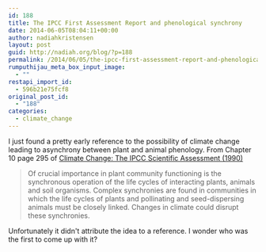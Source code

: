 ```yaml
---
id: 188
title: The IPCC First Assessment Report and phenological synchrony
date: 2014-06-05T08:04:11+00:00
author: nadiahkristensen
layout: post
guid: http://nadiah.org/blog/?p=188
permalink: /2014/06/05/the-ipcc-first-assessment-report-and-phenological-synchrony/
rumputhijau_meta_box_input_image:
  - ""
restapi_import_id:
  - 596b21e75fcf8
original_post_id:
  - "188"
categories:
  - climate_change
---
```

I just found a pretty early reference to the possibility of climate change leading to asynchrony between plant and animal phenology. From Chapter 10 page 295 of [Climate Change: The IPCC Scientific Assessment (1990)](https://web.archive.org/web/20181102160618/http://www.ipcc.ch/publications_and_data/publications_ipcc_first_assessment_1990_wg1.shtml)

> Of crucial importance in plant community functioning is the synchronous operation of the life cycles of interacting plants, animals and soil organisms. Complex synchronies are found in communities in which the life cycles of plants and pollinating and seed-dispersing animals must be closely linked. Changes in climate could disrupt these synchronies. 

Unfortunately it didn't attribute the idea to a reference. I wonder who was the first to come up with it?
